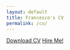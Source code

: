 ```yaml
---
layout: default
title: Francesco's CV
permalink: /cv/
---
```


<section class="cv">
    <a
        href="/assets/Francesco_Ferri_CV.pdf"
        class="classic-cta"
        download
        >Download CV</a
    >
    <a
        href="mailto:{{ site.data.social-media.email.id }}?subject=From%20fcferri.com"
        class="classic-cta"
        >Hire Me!</a
    >
</section>
